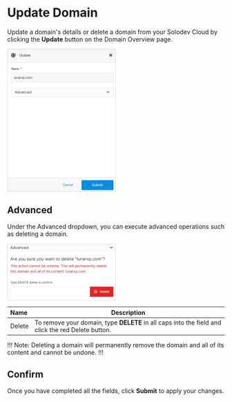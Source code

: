 # Update Domain

Update a domain's details or delete a domain from your Solodev Cloud by clicking the **Update** button on the Domain Overview page.

<img src="../../../../images/updatedomain.jpg" alt="updatedomain" style="width: 50%; display: block"></a>

## Advanced

Under the Advanced dropdown, you can execute advanced operations such as deleting a domain. 

<img src="../../../../images/updatedomain2.jpg" alt="updatedomain2" style="width: 50%; display: block"></a>

**Name** | **Description** 
:--- | ---
Delete | To remove your domain, type **DELETE** in all caps into the field and click the red Delete button.

!!! Note:
Deleting a domain will permanently remove the domain and all of its content and cannot be undone.
!!!

## Confirm

Once you have completed all the fields, click **Submit** to apply your changes.



